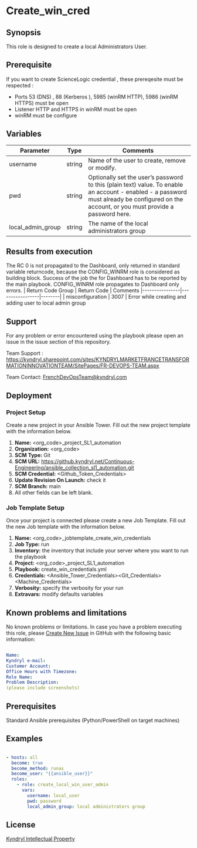 # Create_win_cred

## Synopsis

This role is designed to create a local Administrators User.

## Prerequisite

If you want to create ScienceLogic credential , these prereqesite must be respected :

* Ports 53 (DNS) , 88 (Kerberos ), 5985 (winRM HTTP), 5986 (winRM HTTPS) must be open
* Listener HTTP and HTTPS in winRM must be open
* winRM must be configure

## Variables

| Parameter        | Type | Comments
|----------------|-----------------|--------
| username | string | Name of the user to create, remove or modify.
| pwd | string | Optionally set the user’s password to this (plain text) value. To enable an account - enabled - a password must already be configured on the account, or you must provide a password here.
| local_admin_group | string | The name of the local administrators group

## Results from execution

The RC 0 is not propagated to the Dashboard, only returned in standard variable returncode, because the CONFIG_WINRM role is considered as building block. Success of the job the for Dashboard has to be reported by the main playbook. CONFIG_WINRM role propagates to Dashboard only errors.
| Return Code Group | Return Code | Comments
|----------------|-----------------|--------|
| misconfiguration | 3007 | Error while creating and adding user to local admin group

## Support

For any problem or error encountered using the playbook please open an issue in the issue section of this repository.

Team Support : <https://kyndryl.sharepoint.com/sites/KYNDRYLMARKETFRANCETRANSFORMATIONINNOVATIONTEAM/SitePages/FR-DEVOPS-TEAM.aspx>

Team Contact: FrenchDevOpsTeam@kyndryl.com

## Deployment

### Project Setup

Create a new project in your Ansible Tower.
Fill out the new project template with the information below.

1. **Name:** <org_code>_project_SL1_automation
2. **Organization:** <org_code>
3. **SCM Type:** Git
4. **SCM URL:** <https://github.kyndryl.net/Continuous-Engineering/ansible_collection_sl1_automation.git>
5. **SCM Credential:** <Github_Token_Credentials>
6. **Update Revision On Launch:** check it
7. **SCM Branch:** main
8. All other fields can be left blank.

### Job Template Setup

Once your project is connected please create a new Job Template.
Fill out the new Job template with the information below.

1. **Name:** <org_code>_jobtemplate_create_win_credentials
2. **Job Type:** run
3. **Inventory:** the inventory that include your server where you want to run the playbook
4. **Project:** <org_code>_project_SL1_automation
5. **Playbook:** create_win_credentials.yml
6. **Credentials:** <Ansible_Tower_Credentials><Git_Credentials><Machine_Credentials>
7. **Verbosity:** specify the verbosity for your run
8. **Extravars:** modify defaults variables

## Known problems and limitations

No known problems or limitations.
In case you have a problem executing this role, please [Create New Issue](https://github.kyndryl.net/Continuous-Engineering/ansible_collection_sl1_automation/issues) in GitHub with the following basic information:

```yaml

Name:
Kyndryl e-mail:
Customer Account:
Office Hours with Timezone:
Role Name:
Problem Description:
(please include screenshots)

```

## Prerequisites

Standard Ansible prerequisites (Python/PowerShell on target machines)

## Examples

```yaml

- hosts: all
  become: true
  become_method: runas
  become_user: "{{ansible_user}}"
  roles:
    - role: create_local_win_user_admin
      vars:
        username: local_user
        pwd: password
        local_admin_group: local administrators group

```

## License

[Kyndryl Intellectual Property](https://github.kyndryl.net/Continuous-Engineering/CE-Documentation/blob/master/files/LICENSE.md)
